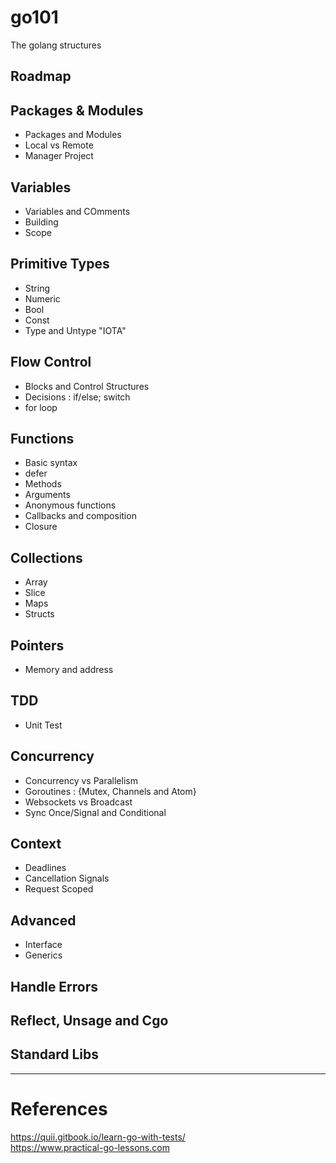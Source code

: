 # go101
The golang structures

## Roadmap

## Packages & Modules
- Packages and Modules
- Local vs Remote
- Manager Project

## Variables
- Variables and COmments
- Building
- Scope

## Primitive Types
- String
- Numeric
- Bool
- Const
- Type and Untype "IOTA"

## Flow Control
- Blocks and Control Structures
- Decisions : if/else; switch
- for loop

## Functions
- Basic syntax
- defer
- Methods
- Arguments
- Anonymous functions
- Callbacks and composition
- Closure

## Collections
- Array
- Slice
- Maps
- Structs

## Pointers
- Memory and address



## TDD
- Unit Test

## Concurrency
- Concurrency vs Parallelism
- Goroutines : {Mutex, Channels and Atom}
- Websockets vs Broadcast
- Sync Once/Signal and Conditional

## Context
- Deadlines
- Cancellation Signals
- Request Scoped
## Advanced
- Interface
- Generics

## Handle Errors
## Reflect, Unsage and Cgo
## Standard Libs

----

# References
https://quii.gitbook.io/learn-go-with-tests/ <br>
https://www.practical-go-lessons.com <br>
    